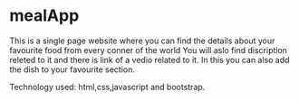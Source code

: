 # mealApp
This is a single page website where you can find the details about your favourite food from every conner of the world 
You will aslo find discription releted to it and there is link of a vedio related to it.
In this you can also add the dish to your favourite section.

Technology used: html,css,javascript and bootstrap.
